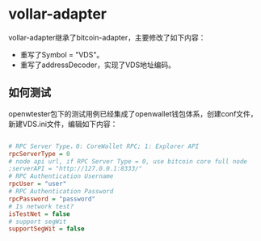 # vollar-adapter

vollar-adapter继承了bitcoin-adapter，主要修改了如下内容：

- 重写了Symbol = "VDS"。
- 重写了addressDecoder，实现了VDS地址编码。

## 如何测试

openwtester包下的测试用例已经集成了openwallet钱包体系，创建conf文件，新建VDS.ini文件，编辑如下内容：

```ini

# RPC Server Type，0: CoreWallet RPC; 1: Explorer API
rpcServerType = 0
# node api url, if RPC Server Type = 0, use bitcoin core full node
;serverAPI = "http://127.0.0.1:8333/"
# RPC Authentication Username
rpcUser = "user"
# RPC Authentication Password
rpcPassword = "password"
# Is network test?
isTestNet = false
# support segWit
supportSegWit = false

```

